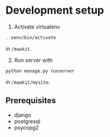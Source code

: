 # Development setup

1. Activate virtualenv

```
. venv/bin/activate
```

in `/maakit`.

2. Run server with

```
python manage.py runserver
```

in `/maakit/mysite`.

## Prerequisites

- django
- postgresql
- psycopg2
